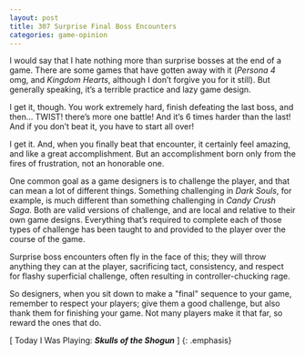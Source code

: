 ```yaml
---
layout: post
title: 307 Surprise Final Boss Encounters
categories: game-opinion
---
```

I would say that I hate nothing more than surprise bosses at the end of a game.  There are some games that have gotten away with it (*Persona 4* omg, and *Kingdom Hearts*, although I don’t forgive you for it still).  But generally speaking, it’s a terrible practice and lazy game design.

I get it, though.  You work extremely hard, finish defeating the last boss, and then… TWIST! there’s more one battle! And it’s 6 times harder than the last! And if you don’t beat it, you have to start all over!

I get it.  And, when you finally beat that encounter, it certainly feel amazing, and like a great accomplishment.  But an accomplishment born only from the fires of frustration, not an honorable one.

One common goal as a game designers is to challenge the player, and that can mean a lot of different things.  Something challenging in *Dark Souls*, for example, is much different than something challenging in *Candy Crush Saga*.  Both are valid versions of challenge, and are local and relative to their own game designs.  Everything that’s required to complete each of those types of challenge has been taught to and provided to the player over the course of the game.

Surprise boss encounters often fly in the face of this; they will throw anything they can at the player, sacrificing tact, consistency, and respect for flashy superficial challenge, often resulting in controller-chucking rage.

So designers, when you sit down to make a "final" sequence to your game, remember to respect your players; give them a good challenge, but also thank them for finishing your game.  Not many players make it that far, so reward the ones that do.

[ Today I Was Playing: ***Skulls of the Shogun*** ]
{: .emphasis}

